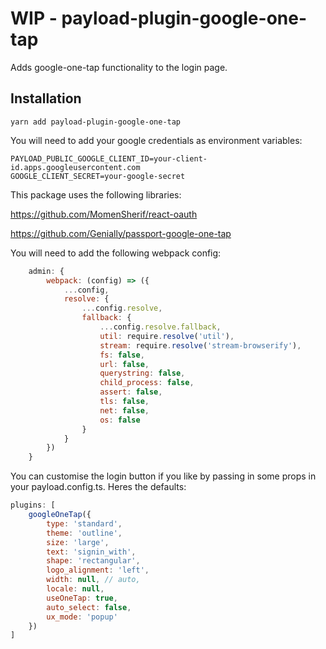 # WIP - payload-plugin-google-one-tap

Adds google-one-tap functionality to the login page.

## Installation

```
yarn add payload-plugin-google-one-tap
```

You will need to add your google credentials as environment variables:
```dotenv
PAYLOAD_PUBLIC_GOOGLE_CLIENT_ID=your-client-id.apps.googleusercontent.com
GOOGLE_CLIENT_SECRET=your-google-secret
```

This package uses the following libraries:

https://github.com/MomenSherif/react-oauth

https://github.com/Genially/passport-google-one-tap

You will need to add the following webpack config:

```js
    admin: {
		webpack: (config) => ({
			...config,
			resolve: {
				...config.resolve,
				fallback: {
					...config.resolve.fallback,
					util: require.resolve('util'),
					stream: require.resolve('stream-browserify'),
					fs: false,
					url: false,
					querystring: false,
					child_process: false,
					assert: false,
					tls: false,
					net: false,
					os: false
				}
			}
		})
	}
```

You can customise the login button if you like by passing in some props in your payload.config.ts. Heres the defaults:

```js
plugins: [
	googleOneTap({
		type: 'standard',
		theme: 'outline',
		size: 'large',
		text: 'signin_with',
		shape: 'rectangular',
		logo_alignment: 'left',
		width: null, // auto,
		locale: null,
		useOneTap: true,
		auto_select: false,
		ux_mode: 'popup'
	})
]
```

